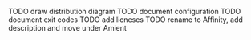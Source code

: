 TODO draw distribution diagram
TODO document configuration
TODO document exit codes
TODO add licneses
TODO rename to Affinity, add description and move under Amient  